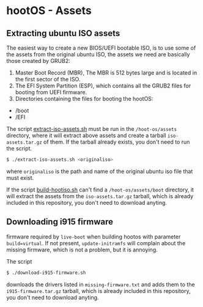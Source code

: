 # hootOS - Assets


## Extracting ubuntu ISO assets

The easiest way to create a new BIOS/UEFI bootable ISO, is to use some of the
assets from the original ubuntu ISO, the assets we need are basically those 
created by GRUB2:

1. Master Boot Record (MBR), The MBR is 512 bytes large and is located in the 
first sector of the ISO.
2. The EFI System Partition (ESP), which contains all the GRUB2 files for 
booting from UEFI firmware.
3. Directories containing the files for booting the hootOS:
- /boot
- /EFI

The script [extract-iso-assets.sh](/hoot-os/assets/extract-iso-assets.sh) 
must be run in the `/hoot-os/assets` directory, where it will extract above 
assets and create a tarball `iso-assets.tar.gz` of them. If the tarball already
exists, you don't need to run the script.

```bash
$ ./extract-iso-assets.sh <originaliso>
```

where `originaliso` is the path and name of the original ubuntu iso file 
that must exist.

If the script [build-hootiso.sh](/hoot-os/build-hootiso.sh) can't find a 
`/hoot-os/assets/boot` directory, it will extract the assets from the
`iso-assets.tar.gz` tarball, which is already included in this repository, 
you don't need to download anyting.

## Downloading i915 firmware

firmware required by `live-boot` when building hootos with parameter 
`build=virtual`. If not present, `update-initramfs` will complain about the
missing firmware, which is not a problem, but it is annoying. 

The script

```bash
$ ./download-i915-firmware.sh 
```

downloads the drivers listed in `missing-firmware.txt` and adds them to the 
`i915-firmware.tar.gz` tarball, which is already included in this repository, 
you don't need to download anyting.


